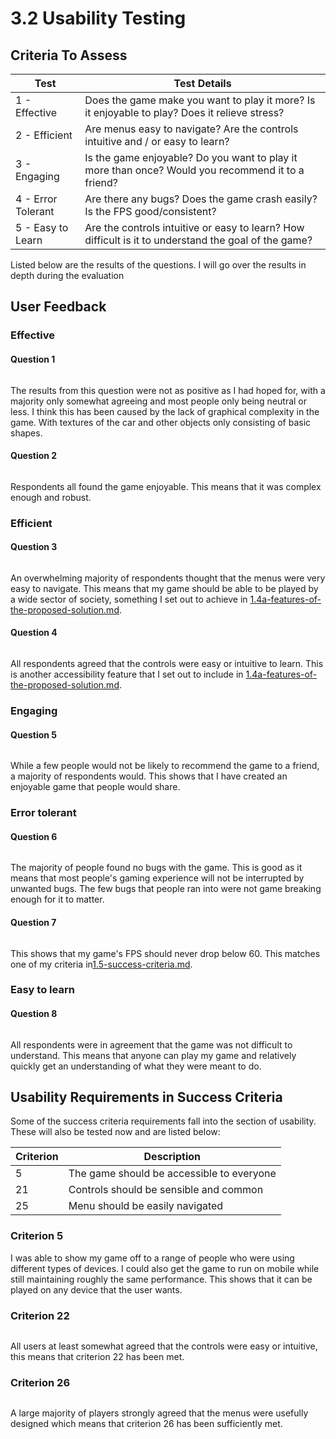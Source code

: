 # 3.2 Usability Testing

## Criteria To Assess

| Test               | Test Details                                                                                         |
| ------------------ | ---------------------------------------------------------------------------------------------------- |
| 1 - Effective      | Does the game make you want to play it more? Is it enjoyable to play? Does it relieve stress?        |
| 2 - Efficient      | Are menus easy to navigate? Are the controls intuitive and / or easy to learn?                       |
| 3 - Engaging       | Is the game enjoyable? Do you want to play it more than once? Would you recommend it to a friend?    |
| 4 - Error Tolerant | Are there any bugs? Does the game crash easily? Is the FPS good/consistent?                          |
| 5 - Easy to Learn  | Are the controls intuitive or easy to learn? How difficult is it to understand the goal of the game? |

Listed below are the results of the questions. I will go over the results in depth during the evaluation

## User Feedback

### Effective

#### Question 1

<figure><img src="../.gitbook/assets/image (3) (4).png" alt=""><figcaption></figcaption></figure>

The results from this question were not as positive as I had hoped for, with a majority only somewhat agreeing and most people only being neutral or less. I think this has been caused by the lack of graphical complexity in the game. With textures of the car and other objects only consisting of basic shapes.

#### Question 2

<figure><img src="../.gitbook/assets/image (11) (1).png" alt=""><figcaption></figcaption></figure>

Respondents all found the game enjoyable. This means that it was complex enough and robust.

### Efficient

#### Question 3

<figure><img src="../.gitbook/assets/image (1) (1).png" alt=""><figcaption></figcaption></figure>

An overwhelming majority of respondents thought that the menus were very easy to navigate. This means that my game should be able to be played by a wide sector of society, something I set out to achieve in [1.4a-features-of-the-proposed-solution.md](../1-analysis/1.4a-features-of-the-proposed-solution.md "mention").

#### Question 4

<figure><img src="../.gitbook/assets/image (6) (1).png" alt=""><figcaption></figcaption></figure>

All respondents agreed that the controls were easy or intuitive to learn. This is another accessibility feature that I set out to include in [1.4a-features-of-the-proposed-solution.md](../1-analysis/1.4a-features-of-the-proposed-solution.md "mention").

### Engaging

#### Question 5

<figure><img src="../.gitbook/assets/image (2).png" alt=""><figcaption></figcaption></figure>

While a few people would not be likely to recommend the game to a friend, a majority of respondents would. This shows that I have created an enjoyable game that people would share.

### Error tolerant

#### Question 6

<figure><img src="../.gitbook/assets/image (5).png" alt=""><figcaption></figcaption></figure>

The majority of people found no bugs with the game. This is good as it means that most people's gaming experience will not be interrupted by unwanted bugs. The few bugs that people ran into were not game breaking enough for it to matter.

#### Question 7

<figure><img src="../.gitbook/assets/image (6).png" alt=""><figcaption></figcaption></figure>

This shows that my game's FPS should never drop below 60. This matches one of my criteria in[1.5-success-criteria.md](../1-analysis/1.5-success-criteria.md "mention").

### Easy to learn

#### Question 8

<figure><img src="../.gitbook/assets/image (11).png" alt=""><figcaption></figcaption></figure>

All respondents were in agreement that the game was not difficult to understand. This means that anyone can play my game and relatively quickly get an understanding of what they were meant to do.

## Usability Requirements in Success Criteria

Some of the success criteria requirements fall into the section of usability. These will also be tested now and are listed below:

| Criterion | Description                               |
| --------- | ----------------------------------------- |
| 5         | The game should be accessible to everyone |
| 21        | Controls should be sensible and common    |
| 25        | Menu should be easily navigated           |

### Criterion 5

I was able to show my game off to a range of people who were using different types of devices. I could also get the game to run on mobile while still maintaining roughly the same performance. This shows that it can be played on any device that the user wants.

### Criterion 22

<figure><img src="../.gitbook/assets/image.png" alt=""><figcaption></figcaption></figure>

All users at least somewhat agreed that the controls were easy or intuitive, this means that criterion 22 has been met.

### Criterion 26

<figure><img src="../.gitbook/assets/image (1).png" alt=""><figcaption></figcaption></figure>

A large majority of players strongly agreed that the menus were usefully designed which means that criterion 26 has been sufficiently met.
